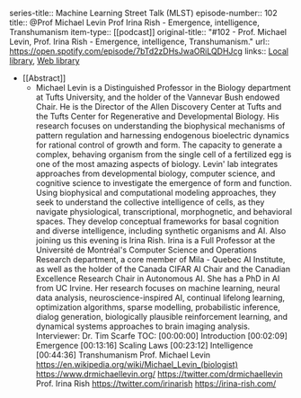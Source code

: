 series-title:: Machine Learning Street Talk (MLST)
episode-number:: 102
title:: @Prof Michael Levin Prof Irina Rish - Emergence, intelligence, Transhumanism
item-type:: [[podcast]]
original-title:: "#102 - Prof. Michael Levin, Prof. Irina Rish - Emergence, intelligence, Transhumanism."
url:: https://open.spotify.com/episode/7bTd2zDHsJwaORiLQDHJcg
links:: [Local library](zotero://select/library/items/NNNIHDMV), [Web library](https://www.zotero.org/users/6520516/items/NNNIHDMV)

- [[Abstract]]
	- Michael Levin is a Distinguished Professor in the Biology department at Tufts University, and the holder of the Vannevar Bush endowed Chair. He is the Director of the Allen Discovery Center at Tufts and the Tufts Center for Regenerative and Developmental Biology. His research focuses on understanding the biophysical mechanisms of pattern regulation and harnessing endogenous bioelectric dynamics for rational control of growth and form. The capacity to generate a complex, behaving organism from the single cell of a fertilized egg is one of the most amazing aspects of biology. Levin' lab integrates approaches from developmental biology, computer science, and cognitive science to investigate the emergence of form and function. Using biophysical and computational modeling approaches, they seek to understand the collective intelligence of cells, as they navigate physiological, transcriptional, morphognetic, and behavioral spaces. They develop conceptual frameworks for basal cognition and diverse intelligence, including synthetic organisms and AI. Also joining us this evening is Irina Rish. Irina is a Full Professor at the Université de Montréal's Computer Science and Operations Research department, a core member of Mila - Quebec AI Institute, as well as the holder of the Canada CIFAR AI Chair and the Canadian Excellence Research Chair in Autonomous AI. She has a PhD in AI from UC Irvine. Her research focuses on machine learning, neural data analysis, neuroscience-inspired AI, continual lifelong learning, optimization algorithms, sparse modelling, probabilistic inference, dialog generation, biologically plausible reinforcement learning, and dynamical systems approaches to brain imaging analysis.
	  Interviewer: Dr. Tim Scarfe
	  TOC: [00:00:00] Introduction [00:02:09] Emergence [00:13:16] Scaling Laws [00:23:12] Intelligence [00:44:36] Transhumanism
	  Prof. Michael Levin https://en.wikipedia.org/wiki/Michael_Levin_(biologist) https://www.drmichaellevin.org/ https://twitter.com/drmichaellevin
	  Prof. Irina Rish https://twitter.com/irinarish https://irina-rish.com/